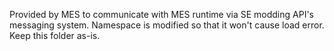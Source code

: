 ﻿Provided by MES to communicate with MES runtime via SE modding API's messaging system. 
Namespace is modified so that it won't cause load error. Keep this folder as-is.